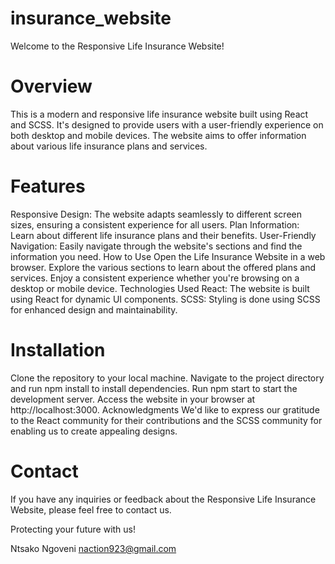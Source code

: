 # insurance_website
Welcome to the Responsive Life Insurance Website!

# Overview
This is a modern and responsive life insurance website built using React and SCSS. It's designed to provide users with a user-friendly experience on both desktop and mobile devices. The website aims to offer information about various life insurance plans and services.

# Features
Responsive Design: The website adapts seamlessly to different screen sizes, ensuring a consistent experience for all users.
Plan Information: Learn about different life insurance plans and their benefits.
User-Friendly Navigation: Easily navigate through the website's sections and find the information you need.
How to Use
Open the Life Insurance Website in a web browser.
Explore the various sections to learn about the offered plans and services.
Enjoy a consistent experience whether you're browsing on a desktop or mobile device.
Technologies Used
React: The website is built using React for dynamic UI components.
SCSS: Styling is done using SCSS for enhanced design and maintainability.

# Installation
Clone the repository to your local machine.
Navigate to the project directory and run npm install to install dependencies.
Run npm start to start the development server.
Access the website in your browser at http://localhost:3000.
Acknowledgments
We'd like to express our gratitude to the React community for their contributions and the SCSS community for enabling us to create appealing designs.

# Contact
If you have any inquiries or feedback about the Responsive Life Insurance Website, please feel free to contact us.

Protecting your future with us!

Ntsako Ngoveni
naction923@gmail.com
